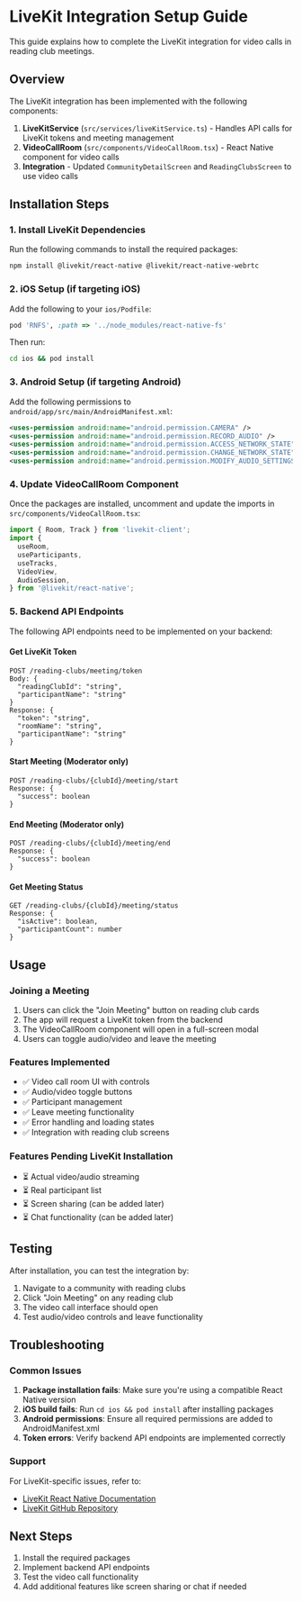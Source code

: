 # LiveKit Integration Setup Guide

This guide explains how to complete the LiveKit integration for video calls in reading club meetings.

## Overview

The LiveKit integration has been implemented with the following components:

1. **LiveKitService** (`src/services/liveKitService.ts`) - Handles API calls for LiveKit tokens and meeting management
2. **VideoCallRoom** (`src/components/VideoCallRoom.tsx`) - React Native component for video calls
3. **Integration** - Updated `CommunityDetailScreen` and `ReadingClubsScreen` to use video calls

## Installation Steps

### 1. Install LiveKit Dependencies

Run the following commands to install the required packages:

```bash
npm install @livekit/react-native @livekit/react-native-webrtc
```

### 2. iOS Setup (if targeting iOS)

Add the following to your `ios/Podfile`:

```ruby
pod 'RNFS', :path => '../node_modules/react-native-fs'
```

Then run:

```bash
cd ios && pod install
```

### 3. Android Setup (if targeting Android)

Add the following permissions to `android/app/src/main/AndroidManifest.xml`:

```xml
<uses-permission android:name="android.permission.CAMERA" />
<uses-permission android:name="android.permission.RECORD_AUDIO" />
<uses-permission android:name="android.permission.ACCESS_NETWORK_STATE" />
<uses-permission android:name="android.permission.CHANGE_NETWORK_STATE" />
<uses-permission android:name="android.permission.MODIFY_AUDIO_SETTINGS" />
```

### 4. Update VideoCallRoom Component

Once the packages are installed, uncomment and update the imports in `src/components/VideoCallRoom.tsx`:

```typescript
import { Room, Track } from 'livekit-client';
import {
  useRoom,
  useParticipants,
  useTracks,
  VideoView,
  AudioSession,
} from '@livekit/react-native';
```

### 5. Backend API Endpoints

The following API endpoints need to be implemented on your backend:

#### Get LiveKit Token
```
POST /reading-clubs/meeting/token
Body: {
  "readingClubId": "string",
  "participantName": "string"
}
Response: {
  "token": "string",
  "roomName": "string",
  "participantName": "string"
}
```

#### Start Meeting (Moderator only)
```
POST /reading-clubs/{clubId}/meeting/start
Response: {
  "success": boolean
}
```

#### End Meeting (Moderator only)
```
POST /reading-clubs/{clubId}/meeting/end
Response: {
  "success": boolean
}
```

#### Get Meeting Status
```
GET /reading-clubs/{clubId}/meeting/status
Response: {
  "isActive": boolean,
  "participantCount": number
}
```

## Usage

### Joining a Meeting

1. Users can click the "Join Meeting" button on reading club cards
2. The app will request a LiveKit token from the backend
3. The VideoCallRoom component will open in a full-screen modal
4. Users can toggle audio/video and leave the meeting

### Features Implemented

- ✅ Video call room UI with controls
- ✅ Audio/video toggle buttons
- ✅ Participant management
- ✅ Leave meeting functionality
- ✅ Error handling and loading states
- ✅ Integration with reading club screens

### Features Pending LiveKit Installation

- ⏳ Actual video/audio streaming
- ⏳ Real participant list
- ⏳ Screen sharing (can be added later)
- ⏳ Chat functionality (can be added later)

## Testing

After installation, you can test the integration by:

1. Navigate to a community with reading clubs
2. Click "Join Meeting" on any reading club
3. The video call interface should open
4. Test audio/video controls and leave functionality

## Troubleshooting

### Common Issues

1. **Package installation fails**: Make sure you're using a compatible React Native version
2. **iOS build fails**: Run `cd ios && pod install` after installing packages
3. **Android permissions**: Ensure all required permissions are added to AndroidManifest.xml
4. **Token errors**: Verify backend API endpoints are implemented correctly

### Support

For LiveKit-specific issues, refer to:
- [LiveKit React Native Documentation](https://docs.livekit.io/client-sdk-js/react-native/)
- [LiveKit GitHub Repository](https://github.com/livekit/client-sdk-js)

## Next Steps

1. Install the required packages
2. Implement backend API endpoints
3. Test the video call functionality
4. Add additional features like screen sharing or chat if needed
